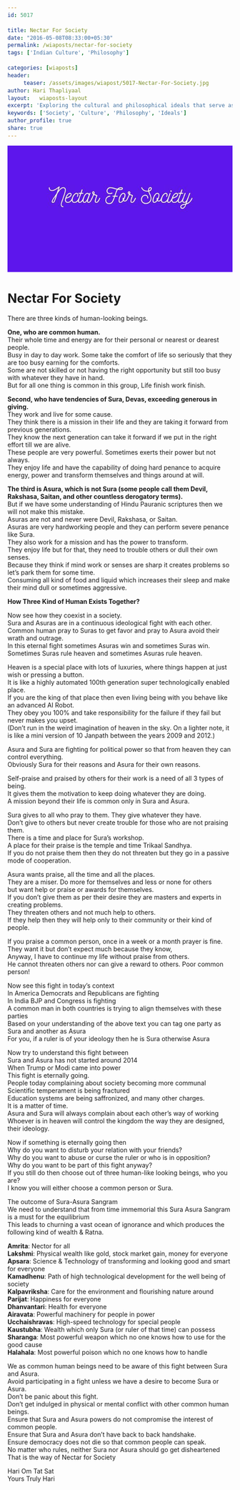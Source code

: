 ```yaml
--- 
id: 5017

title: Nectar For Society
date: "2016-05-08T08:33:00+05:30"
permalink: /wiaposts/nectar-for-society
tags: ['Indian Culture', 'Philosophy']    

categories: [wiaposts] 
header:
     teaser: /assets/images/wiapost/5017-Nectar-For-Society.jpg
author: Hari Thapliyaal 
layout:   wiaposts-layout
excerpt: 'Exploring the cultural and philosophical ideals that serve as a foundation for society.' 
keywords: ['Society', 'Culture', 'Philosophy', 'Ideals']
author_profile: true 
share: true 
---
```


![Nectar For Society](/assets/images/wiapost/5017-Nectar-For-Society.jpg)     
   
# Nectar For Society    
    
There are three kinds of human-looking beings.    
    
**One, who are common human.**     
Their whole time and energy are for their personal or nearest or dearest people.     
Busy in day to day work. Some take the comfort of life so seriously that they are too busy earning for the comforts.     
Some are not skilled or not having the right opportunity but still too busy with whatever they have in hand.     
But for all one thing is common in this group, Life finish work finish.    
    
**Second, who have tendencies of Sura, Devas, exceeding generous in giving.**     
They work and live for some cause.     
They think there is a mission in their life and they are taking it forward from previous generations.     
They know the next generation can take it forward if we put in the right effort till we are alive.     
These people are very powerful. Sometimes exerts their power but not always.     
They enjoy life and have the capability of doing hard penance to acquire energy, power and transform themselves and things around at will.    
    
**The third is Asura, which is not Sura (some people call them Devil, Rakshasa, Saitan, and other countless derogatory terms).**     
But if we have some understanding of Hindu Pauranic scriptures then we will not make this mistake.     
Asuras are not and never were Devil, Rakshasa, or Saitan.     
Asuras are very hardworking people and they can perform severe penance like Sura.     
They also work for a mission and has the power to transform.     
They enjoy life but for that, they need to trouble others or dull their own senses.     
Because they think if mind work or senses are sharp it creates problems so let’s park them for some time.     
Consuming all kind of food and liquid which increases their sleep and make their mind dull or sometimes aggressive.    
    
**How Three Kind of Human Exists Together?**    
    
Now see how they coexist in a society.     
Sura and Asuras are in a continuous ideological fight with each other.     
Common human pray to Suras to get favor and pray to Asura avoid their wrath and outrage.     
In this eternal fight sometimes Asuras win and sometimes Suras win.     
Sometimes Suras rule heaven and sometimes Asuras rule heaven.    
    
Heaven is a special place with lots of luxuries, where things happen at just wish or pressing a button.     
It is like a highly automated 100th generation super technologically enabled place.     
If you are the king of that place then even living being with you behave like an advanced AI Robot.     
They obey you 100% and take responsibility for the failure if they fail but never makes you upset.     
(Don’t run in the weird imagination of heaven in the sky. On a lighter note, it is like a mini version of 10 Janpath between the years 2009 and 2012.)    
    
Asura and Sura are fighting for political power so that from heaven they can control everything.     
Obviously Sura for their reasons and Asura for their own reasons.    
    
Self-praise and praised by others for their work is a need of all 3 types of being.     
It gives them the motivation to keep doing whatever they are doing.     
A mission beyond their life is common only in Sura and Asura.    
    
Sura gives to all who pray to them. They give whatever they have.     
Don’t give to others but never create trouble for those who are not praising them.     
There is a time and place for Sura’s workshop.     
A place for their praise is the temple and time Trikaal Sandhya.     
If you do not praise them then they do not threaten but they go in a passive mode of cooperation.    
    
Asura wants praise, all the time and all the places.     
They are a miser. Do more for themselves and less or none for others     
but want help or praise or awards for themselves.     
If you don’t give them as per their desire they are masters and experts in creating problems.     
They threaten others and not much help to others.     
If they help then they will help only to their community or their kind of people.    
    
If you praise a common person, once in a week or a month prayer is fine.     
They want it but don’t expect much because they know,     
Anyway, I have to continue my life without praise from others.     
He cannot threaten others nor can give a reward to others. Poor common person!    
    
Now see this fight in today’s context     
In America Democrats and Republicans are fighting     
In India BJP and Congress is fighting     
A common man in both countries is trying to align themselves with these parties     
Based on your understanding of the above text you can tag one party as Sura and another as Asura     
For you, if a ruler is of your ideology then he is Sura otherwise Asura    
    
Now try to understand this fight between     
Sura and Asura has not started around 2014     
When Trump or Modi came into power     
This fight is eternally going.     
People today complaining about society becoming more communal     
Scientific temperament is being fractured     
Education systems are being saffronized, and many other charges.     
It is a matter of time.     
Asura and Sura will always complain about each other’s way of working     
Whoever is in heaven will control the kingdom the way they are designed, their ideology.    
    
Now if something is eternally going then     
Why do you want to disturb your relation with your friends?     
Why do you want to abuse or curse the ruler or who is in opposition?     
Why do you want to be part of this fight anyway?     
If you still do then choose out of three human-like looking beings, who you are?     
I know you will either choose a common person or Sura.    
    
The outcome of Sura-Asura Sangram     
We need to understand that from time immemorial this Sura Asura Sangram is a must for the equilibrium     
This leads to churning a vast ocean of ignorance and which produces the following kind of wealth &amp; Ratna.    
    
**Amrita**: Nector for all     
**Lakshmi**: Physical wealth like gold, stock market gain, money for everyone     
**Apsara**: Science &amp; Technology of transforming and looking good and smart for everyone     
**Kamadhenu**: Path of high technological development for the well being of society     
**Kalpavriksha**: Care for the environment and flourishing nature around     
**Parijat**: Happiness for everyone     
**Dhanvantari**: Health for everyone     
**Airavata**: Powerful machinery for people in power     
**Ucchaishravas**: High-speed technology for special people     
**Kaustubha**: Wealth which only Sura (or ruler of that time) can possess     
**Sharanga**: Most powerful weapon which no one knows how to use for the good cause     
**Halahala**: Most powerful poison which no one knows how to handle    
    
We as common human beings need to be aware of this fight between Sura and Asura.     
Avoid participating in a fight unless we have a desire to become Sura or Asura.     
Don’t be panic about this fight.     
Don’t get indulged in physical or mental conflict with other common human beings.     
Ensure that Sura and Asura powers do not compromise the interest of common people.     
Ensure that Sura and Asura don’t have back to back handshake.     
Ensure democracy does not die so that common people can speak.     
No matter who rules, neither Sura nor Asura should go get disheartened     
That is the way of Nectar for Society    
    
Hari Om Tat Sat     
Yours Truly Hari    
